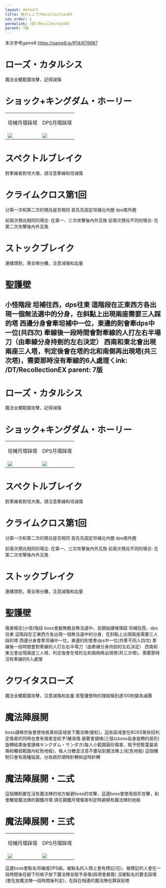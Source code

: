 ```yaml
---
layout: default
title: 極ゼレニア/RecollectionEX
nav_order: 1
permalink: /DT/RecollectionEX
parent: 7版
---
```

本文參考game8 https://game8.jp/ff14/678687
# ローズ・カタルシス
魔法全體範圍攻擊，記得減傷  

# ショック+キングダム・ホーリー
<table>
  <tr>
    <td width="50%">
      <p style="text-align:center">
       坦補月環踩塔  
      </p>  
    </td>
    <td>
     <p style="text-align:center">
      DPS月環踩塔  
     </p>
    </td>
  </tr>
    <tr>
    <td width="50%">
     <img src="https://img.game8.jp/11195275/ff30f7c196293b5be0585bec7751a786.png/original">
    </td>
    <td>
      <img src="https://img.game8.jp/11195276/1b9e03a070150f4ea96b683fa9083b74.png/original">
    </td>
  </tr>
</table>

# スペクトルブレイク
對牽線者對坦大傷，請注意牽線和坦減傷  

# クライムクロス第1回
分第一次和第二次的預兆是否相同
首先先固定坦補北內圈 dps南外圈

前兩次預兆相同的場合:
   在第一、三次攻擊後內外互換
前兩次預兆不同的場合:
   在第二次攻擊後內外互換

# ストックブレイク
連續頭割，需全隊分攤，注意減傷和血量


# 聖護壁
小怪階段
坦補往西，dps往東
這階段在正東西方各出現一個無法選中的分身，在斜點上出現兩座需要三人踩的塔
西邊分身會牽坦補中一位，東邊的則會牽dps中一位(共四次)
牽線後一段時間會對牽線的人打左右半場刀（由牽線分身持劍的左右決定）
西南和東北會出現兩座三人塔，判定後會在塔的北和南側再出現塔(共三次塔)，需要那時沒有牽線的6人處理ㄑink: /DT/RecollectionEX
parent: 7版
---

# ローズ・カタルシス
魔法全體範圍攻擊，記得減傷  

# ショック+キングダム・ホーリー
<table>
  <tr>
    <td width="50%">
      <p style="text-align:center">
       坦補月環踩塔  
      </p>  
    </td>
    <td>
     <p style="text-align:center">
      DPS月環踩塔  
     </p>
    </td>
  </tr>
    <tr>
    <td width="50%">
     <img src="https://img.game8.jp/11195275/ff30f7c196293b5be0585bec7751a786.png/original">
    </td>
    <td>
      <img src="https://img.game8.jp/11195276/1b9e03a070150f4ea96b683fa9083b74.png/original">
    </td>
  </tr>
</table>

# スペクトルブレイク
對牽線者對坦大傷，請注意牽線和坦減傷  


# クライムクロス第1回
分第一次和第二次的預兆是否相同
首先先固定坦補北內圈 dps南外圈

前兩次預兆相同的場合:
   在第一、三次攻擊後內外互換
前兩次預兆不同的場合:
   在第二次攻擊後內外互換


# ストックブレイク
連續頭割，需全隊分攤，注意減傷和血量


# 聖護壁
傷害檢定(小怪)階段
boss會變無敵且無法選中，並開始讀條理超
坦補往西，dps往東
這階段在正東西方各出現一個無法選中的分身，在斜點上出現兩座需要三人踩的塔
西邊分身會牽坦補中一位，東邊的則會牽dps中一位(共牽不同人四次)
牽線後一段時間會對牽線的人打左右半場刀（由牽線分身持劍的左右決定）
西南和東北會出現兩座三人塔，判定後會在塔的北和南側再出現塔(共三次塔)，需要那時沒有牽線的6人處理


# クワイタスローズ
魔法全體範圍攻擊，注意減傷和血量
若聖護壁時的理超條到達100則變為滅團


# 魔法陣展開
boss讀條完後會使地板某些區域放下魔法陣(變紅)，這些區域會在BOSS某些招判定傷害的同時也會有傷害並給予1層易傷
接著會讀條(三個以boss自身旋轉的扇形)
旋轉結束後會讀條キングダム・サンダガ(每人小範圍圓形傷害，賦予短暫雷屬易傷和觸發範圍內紅色地板)，每人分散並注意不要站到魔法陣上(紅色地板)
這個機制只會有兩種版面，分為扇形順時針轉和逆時針轉


# 魔法陣展開・二式
這個機制要在沒有魔法陣的地方躲避boss的攻擊，這邊boss會使用扇形攻擊，和會觸發魔法陣的鋼鐵月環
請在鋼鐵月環傷害判定時避開有魔法陣的地板


# 魔法陣展開・三式
<table>
  <tr>
    <td width="50%">
      <p style="text-align:center">
       坦補月環踩塔  
      </p>  
    </td>
    <td>
     <p style="text-align:center">
      DPS月環踩塔  
     </p>
    </td>
  </tr>
    <tr>
    <td width="50%">
     <img src="https://img.game8.jp/11195275/ff30f7c196293b5be0585bec7751a786.png/original">
    </td>
    <td>
      <img src="https://img.game8.jp/11195276/1b9e03a070150f4ea96b683fa9083b74.png/original">
    </td>
  </tr>
</table>
這邊boss會點名坦補或DPS組，被點名的人頭上會有標記(花)，被標記的人會在一段時間後在腳下的格子放下魔法陣並賦予易傷(踩塔會暴斃)
沒被點名的要去踩塔(會在放魔法陣一段時間後判定)，在踩在相連的魔法陣也算踩到塔






